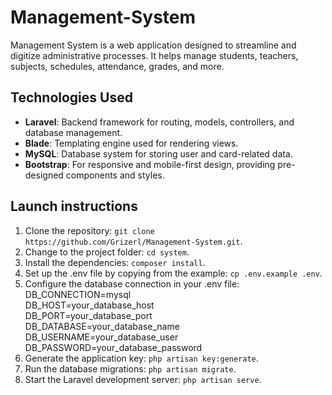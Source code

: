 # Management-System

Management System is a web application designed to streamline and digitize administrative processes. It helps manage students, teachers, subjects, schedules, attendance, grades, and more.

## Technologies Used

- **Laravel**: Backend framework for routing, models, controllers, and database management.
- **Blade**: Templating engine used for rendering views.
- **MySQL**: Database system for storing user and card-related data.
- **Bootstrap**: For responsive and mobile-first design, providing pre-designed components and styles.

## Launch instructions

1. Clone the repository: `git clone https://github.com/Grizerl/Management-System.git`.
2. Change to the project folder: `cd system`.
3. Install the dependencies: `composer install`.
4. Set up the .env file by copying from the example: `cp .env.example .env`.
5. Configure the database connection in your .env file:
DB_CONNECTION=mysql  
DB_HOST=your_database_host  
DB_PORT=your_database_port  
DB_DATABASE=your_database_name  
DB_USERNAME=your_database_user  
DB_PASSWORD=your_database_password
6. Generate the application key: `php artisan key:generate`.
7. Run the database migrations: `php artisan migrate`.
8. Start the Laravel development server: `php artisan serve`.